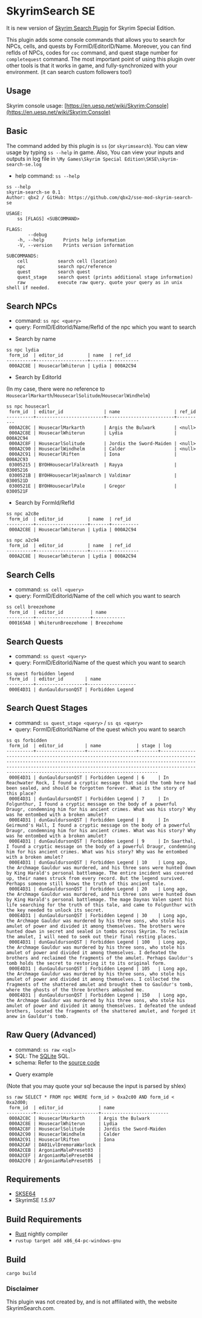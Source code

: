 # SkyrimSearch SE

It is new version of [Skyrim Search Plugin](https://www.nexusmods.com/skyrim/mods/50435/) for Skyrim Special Edition.

This plugin adds some console commands that allows you to search for NPCs, cells, and quests by FormID/EditorID/Name.
Moreover, you can find refIds of NPCs, codes for `coc` command, and quest stage number for `completequest` command.
The most important point of using this plugin over other tools is that it works in game, and fully-synchronized with your environment.
(it can search custom followers too!)

## Usage
Skyrim console usage: [https://en.uesp.net/wiki/Skyrim:Console](https://en.uesp.net/wiki/Skyrim:Console)

## Basic
The command added by this plugin is `ss` (or `skyrimsearch`).
You can view usage by typing `ss --help` in game.
Also, You can view your inputs and outputs in log file in `\My Games\Skyrim Special Edition\SKSE\skyrim-search-se.log`

* help command: `ss --help`
```
ss --help
skyrim-search-se 0.1
Author: qbx2 / GitHub: https://github.com/qbx2/sse-mod-skyrim-search-se
 
USAGE:
    ss [FLAGS] <SUBCOMMAND>
 
FLAGS:
        --debug      
    -h, --help       Prints help information
    -V, --version    Prints version information
 
SUBCOMMANDS:
    cell           search cell (location)
    npc            search npc/reference
    quest          search quest
    quest_stage    search quest (prints additional stage information)
    raw            execute raw query. quote your query as in unix shell if needed.
```
## Search NPCs
- command: `ss npc <query>`
- query: FormID/EditorId/Name/RefId of the npc which you want to search

* Search by name
```
ss npc lydia
 form_id  | editor_id         | name  | ref_id 
----------+-------------------+-------+----------
 000A2C8E | HousecarlWhiterun | Lydia | 000A2C94 
```

* Search by EditorId
  
(In my case, there were no reference to `HousecarlMarkarth`/`HousecarlSolitude`/`HousecarlWindhelm`)
```
ss npc housecarl
 form_id  | editor_id               | name                    | ref_id 
----------+-------------------------+-------------------------+----------
 000A2C8C | HousecarlMarkarth       | Argis the Bulwark       | <null> 
 000A2C8E | HousecarlWhiterun       | Lydia                   | 000A2C94 
 000A2C8F | HousecarlSolitude       | Jordis the Sword-Maiden | <null> 
 000A2C90 | HousecarlWindhelm       | Calder                  | <null> 
 000A2C91 | HousecarlRiften         | Iona                    | 000A2C93 
 03005215 | BYOHHousecarlFalkreath  | Rayya                   | 03005216 
 0300521B | BYOHHousecarlHjaalmarch | Valdimar                | 0300521D 
 0300521E | BYOHHousecarlPale       | Gregor                  | 0300521F 
```
* Search by FormId/RefId
```
ss npc a2c8e
 form_id  | editor_id         | name  | ref_id 
----------+-------------------+-------+----------
 000A2C8E | HousecarlWhiterun | Lydia | 000A2C94 
 
ss npc a2c94
 form_id  | editor_id         | name  | ref_id 
----------+-------------------+-------+----------
 000A2C8E | HousecarlWhiterun | Lydia | 000A2C94 
 ```
## Search Cells
- command: `ss cell <query>`
- query: FormID/EditorId/Name of the cell which you want to search

```
ss cell breezehome
 form_id  | editor_id          | name 
----------+--------------------+------------
 000165A8 | WhiterunBreezehome | Breezehome 
 ```

## Search Quests
- command: `ss quest <query>`
- query: FormID/EditorId/Name of the quest which you want to search

```
ss quest forbidden legend
 form_id  | editor_id        | name 
----------+------------------+------------------
 000E4D31 | dunGauldursonQST | Forbidden Legend 
```

## Search Quest Stages
- command: `ss quest_stage <query>` / `ss qs <query>`
- query: FormID/EditorId/Name of the quest which you want to search

```
ss qs forbidden
 form_id  | editor_id        | name             | stage | log 
----------+------------------+------------------+-------+---------------------------------------------------------------------------------------------------------------------------------------------------------------------------------------------------------------------------------------------------------------------------------------
 000E4D31 | dunGauldursonQST | Forbidden Legend | 6     | In Reachwater Rock, I found a cryptic message that said the tomb here had been sealed, and should be forgotten forever. What is the story of this place? 
 000E4D31 | dunGauldursonQST | Forbidden Legend | 7     | In Folgunthur, I found a cryptic message on the body of a powerful Draugr, condemning him for his ancient crimes. What was his story? Why was he entombed with a broken amulet? 
 000E4D31 | dunGauldursonQST | Forbidden Legend | 8     | In Geirmund's Hall, I found a cryptic message on the body of a powerful Draugr, condemning him for his ancient crimes. What was his story? Why was he entombed with a broken amulet? 
 000E4D31 | dunGauldursonQST | Forbidden Legend | 9     | In Saarthal, I found a cryptic message on the body of a powerful Draugr, condemning him for his ancient crimes. What was his story? Why was he entombed with a broken amulet? 
 000E4D31 | dunGauldursonQST | Forbidden Legend | 10    | Long ago, the Archmage Gauldur was murdered, and his three sons were hunted down by King Harald's personal battlemage. The entire incident was covered up, their names struck from every record. But the legend survived. Perhaps someone still knows the truth of this ancient tale. 
 000E4D31 | dunGauldursonQST | Forbidden Legend | 20    | Long ago, the Archmage Gauldur was murdered, and his three sons were hunted down by King Harald's personal battlemage. The mage Daynas Valen spent his life searching for the truth of this tale, and came to Folgunthur with the key needed to unlock its secret. 
 000E4D31 | dunGauldursonQST | Forbidden Legend | 30    | Long ago, the Archmage Gauldur was murdered by his three sons, who stole his amulet of power and divided it among themselves. The brothers were hunted down in secret and sealed in tombs across Skyrim. To reclaim the amulet, I will need to seek out their final resting places. 
 000E4D31 | dunGauldursonQST | Forbidden Legend | 100   | Long ago, the Archmage Gauldur was murdered by his three sons, who stole his amulet of power and divided it among themselves. I defeated the brothers and reclaimed the fragments of the amulet. Perhaps Gauldur's tomb holds the secret to restoring it to its original form. 
 000E4D31 | dunGauldursonQST | Forbidden Legend | 105   | Long ago, the Archmage Gauldur was murdered by his three sons, who stole his amulet of power and divided it among themselves. I collected the fragments of the shattered amulet and brought them to Gauldur's tomb, where the ghosts of the three brothers ambushed me. 
 000E4D31 | dunGauldursonQST | Forbidden Legend | 150   | Long ago, the Archmage Gauldur was murdered by his three sons, who stole his amulet of power and divided it among themselves. I defeated the undead brothers, located the fragments of the shattered amulet, and forged it anew in Gauldur's tomb. 
```

## Raw Query (Advanced)
- command: `ss raw <sql>`
- SQL: The [SQLite](https://sqlite.org/) SQL.
- schema: Refer to the [source code](src/db.rs)

* Query example

(Note that you may quote your sql because the input is parsed by shlex)
```
ss raw SELECT * FROM npc WHERE form_id > 0xa2c00 AND form_id < 0xa2d00;
 form_id  | editor_id             | name 
----------+-----------------------+-------------------------
 000A2C8C | HousecarlMarkarth     | Argis the Bulwark 
 000A2C8E | HousecarlWhiterun     | Lydia 
 000A2C8F | HousecarlSolitude     | Jordis the Sword-Maiden 
 000A2C90 | HousecarlWindhelm     | Calder 
 000A2C91 | HousecarlRiften       | Iona 
 000A2CAF | DA01LvlDremoraWarlock |  
 000A2CEB | ArgonianMalePreset03  |  
 000A2CEF | ArgonianMalePreset04  |  
 000A2CF0 | ArgonianMalePreset05  |  

```
## Requirements
- [SKSE64](https://skse.silverlock.org/)
- SkyrimSE *1.5.97*

## Build Requirements
- [Rust](https://www.rust-lang.org/) nightly compiler
- `rustup target add x86_64-pc-windows-gnu`

## Build
```
cargo build
```

### Disclaimer
This plugin was not created by, and is not affiliated with, the website SkyrimSearch.com.
